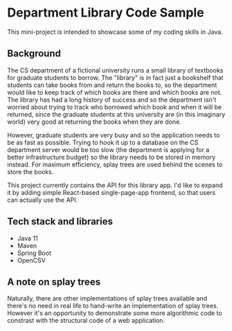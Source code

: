 # Department Library Code Sample

This mini-project is intended to showcase some of my coding skills in Java.

## Background

The CS department of a fictional university runs a small library of textbooks for graduate students to borrow. 
The "library" is in fact just a bookshelf that students can take books from and return the books to, so the department
would like to keep track of which books are there and which books are not. 
The library has had a long history of success and so the department isn't worried about trying to track who borrowed which
book and when it will be returned, since the graduate students at this university are (in this imaginary world) very good
at returning the books when they are done.

However, graduate students are very busy and so the application needs to be as fast as possible. Trying to hook it up to 
a database on the CS department server would be too slow (the department is applying for a better infrastructure budget)
so the library needs to be stored in memory instead. For maximum efficiency, splay trees are used behind the scenes to store
the books.

This project currently contains the API for this library app. I'd like to expand it by adding simple React-based single-page-app frontend,
so that users can actually use the API. 

## Tech stack and libraries

* Java 11
* Maven
* Spring Boot
* OpenCSV

## A note on splay trees

Naturally, there are other implementations of splay trees available and there's no need in real life to hand-write an
implementation of splay trees. However it's an opportunity to demonstrate some more algorithmic code to constrast with the
structural code of a web application.